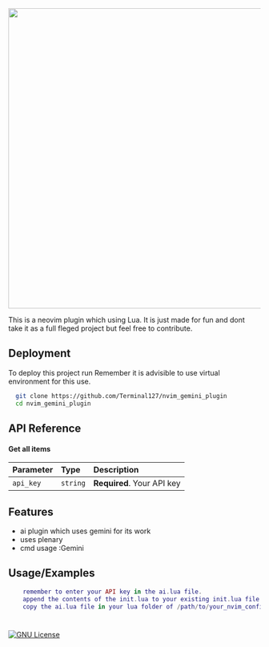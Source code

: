 <img src="https://github.com/Terminal127/nvim_gemini_plugin/blob/main/genai-high-resolution-logo-transparent.png" width=600>

This is a neovim plugin which using Lua. It is just made for fun and dont take it as a full fleged project but feel free to contribute.


## Deployment

To deploy this project run
Remember it is advisible to use virtual environment for this use.

```bash
  git clone https://github.com/Terminal127/nvim_gemini_plugin
  cd nvim_gemini_plugin
```


## API Reference

#### Get all items

| Parameter | Type     | Description                |
| :-------- | :------- | :------------------------- |
| `api_key` | `string` | **Required**. Your API key |



## Features

- ai plugin which uses gemini for its work
- uses plenary
- cmd usage :Gemini


## Usage/Examples

```lua
    remember to enter your API key in the ai.lua file.
    append the contents of the init.lua to your existing init.lua file.(Enter your api key in this state)
    copy the ai.lua file in your lua folder of /path/to/your_nvim_config_file

```


#
[![GNU License](https://img.shields.io/badge/License-GNU-green.svg)](https://choosealicense.com/licenses/gnu/)

